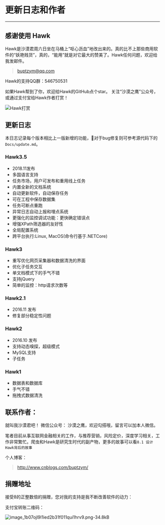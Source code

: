 # 更新日志和作者

---
## 感谢使用 Hawk

Hawk是沙漠君周六日坐在马桶上“呕心沥血”地改出来的。真的比不上那些商用软件的“妖艳贱货”，真的，“能用”就是对它最大的赞美了。Hawk任何问题，欢迎给我发邮件。
> buptzym@qq.com

Hawk的支持QQ群：546750531

如果Hawk帮到了你，欢迎给Hawk的GitHub点个star。 关注“沙漠之鹰”公众号，或通过支付宝给Hawk作者打赏！

![Hawk打赏](https://raw.githubusercontent.com/ferventdesert/Hawk/master/Docs/imgs/Hawk打赏.jpg)

## 更新日志

本日志记录每个版本相比上一版新增的功能，对于bug修复则可参考源代码下的`Docs/update.md`。

### Hawk3.5

- 2018.11发布
- 多国语言支持
- 任务市场，用户可发布和重用线上任务
- 内置全新的文档系统
- 自动更新软件，自动保存任务
- 可在工程中保存数据集
- 任务可断点重跑
- 异常日志自动上报和埋点系统
- 更强化的监控调试功能：更快确定错误点
- 增强XPath筛选器的友好性
- 全局配置系统
- 跨平台执行:Linux, MacOS(命令行基于.NETCore)

### Hawk3

- 重写优化网页采集器和数据清洗的界面
- 优化子任务交互
- 单文档模式下的手气不错
- 支持jQuery
- 简单的监控：http请求次数等

### Hawk2.1

- 2016.11 发布
- 修复部分稳定性问题

### Hawk2

- 2016.10 发布
- 支持动态嗅探，超级模式
- MySQL支持
- 子任务

### Hawk1

- 数据表和数据库
- 手气不错
- 拖拽式数据清洗

## 联系作者：

就叫我沙漠君吧！ 微信公众号： 沙漠之鹰，欢迎勾搭哦，留言可以加本人微信。

笔者目前从事互联网金融相关的工作，与推荐营销，风险定价，深度学习相关，工作非常繁忙。爬虫和Hawk是研究生时代的副产物，更多的故事可以看`8.1 设计Hawk背后的故事`

个人博客：
> http://www.cnblogs.com/buptzym/

## 捐赠地址

接受8的正整数倍的捐赠，您对我的支持是我不断改善软件的动力：

支付宝转账二维码：

![image_1b07ojl9l1ied2b31f011qui1hrv9.png-34.8kB](https://raw.githubusercontent.com/ferventdesert/Hawk/master/Docs/imgs/image_1b07ojl9l1ied2b31f011qui1hrv9.png-34.8kB.jpg)


  [1]: http://static.zybuluo.com/buptzym/sje1pw3n9t8lsok1307p3srm/image_1b07ojl9l1ied2b31f011qui1hrv9.png